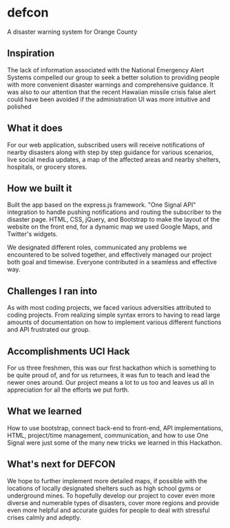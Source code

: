 # defcon
A disaster warning system for Orange County

## Inspiration

The lack of information associated with the National Emergency Alert Systems compelled our group to seek a better solution to providing people with more convenient disaster warnings and comprehensive guidance. It was also to our attention that the recent Hawaiian missile crisis false alert could have been avoided if the administration UI was more intuitive and polished 

## What it does 

For our web application, subscribed users will receive notifications of nearby disasters along with step by step guidance for various scenarios, live social media updates, a map of the affected areas and nearby shelters, hospitals, or grocery stores. 

## How we built it

Built the app based on the express.js framework. "One Signal API" integration to handle pushing notifications and routing the subscriber to the disaster page. HTML, CSS, jQuery, and Bootstrap to make the layout of the website on the front end, for a dynamic map we used Google Maps, and Twitter's widgets.

We designated different roles, communicated any problems we encountered to be solved together, and effectively managed our project both goal and timewise. Everyone contributed in a seamless and effective way.

## Challenges I ran into

As with most coding projects, we faced various adversities attributed to coding projects. From realizing simple syntax errors to having to read large amounts of documentation on how to implement various different functions and API frustrated our group.

## Accomplishments UCI Hack

For us three freshmen, this was our first hackathon which is something to be quite proud of, and for us returnees, it was fun to teach and lead the newer ones around. Our project means a lot to us too and leaves us all in appreciation for all the efforts we put forth.

## What we learned

How to use bootstrap, connect back-end to front-end, API implementations, HTML, project/time management, communication, and how to use One Signal were just some of the many new tricks we learned in this Hackathon. 

## What's next for DEFCON

We hope to further implement more detailed maps, if possible with the locations of locally designated shelters such as high school gyms or underground mines. To hopefully develop our project to cover even more diverse and numerable types of disasters, cover more regions and provide even more helpful and accurate guides for people to deal with stressful crises calmly and adeptly. 
